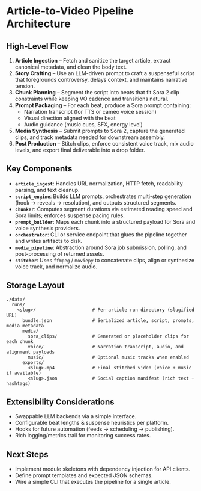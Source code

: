 # Article-to-Video Pipeline Architecture

## High-Level Flow
1. **Article Ingestion** – Fetch and sanitize the target article, extract canonical metadata, and clean the body text.
2. **Story Crafting** – Use an LLM-driven prompt to craft a suspenseful script that foregrounds controversy, delays context, and maintains narrative tension.
3. **Chunk Planning** – Segment the script into beats that fit Sora 2 clip constraints while keeping VO cadence and transitions natural.
4. **Prompt Packaging** – For each beat, produce a Sora prompt containing:
   - Narration transcript (for TTS or cameo voice session)
   - Visual direction aligned with the beat
   - Audio guidance (music cues, SFX, energy level)
5. **Media Synthesis** – Submit prompts to Sora 2, capture the generated clips, and track metadata needed for downstream assembly.
6. **Post Production** – Stitch clips, enforce consistent voice track, mix audio levels, and export final deliverable into a drop folder.

## Key Components
- **`article_ingest`**: Handles URL normalization, HTTP fetch, readability parsing, and text cleanup.
- **`script_engine`**: Builds LLM prompts, orchestrates multi-step generation (hook → reveals → resolution), and outputs structured segments.
- **`chunker`**: Computes segment durations via estimated reading speed and Sora limits; enforces suspense pacing rules.
- **`prompt_builder`**: Maps each chunk into a structured payload for Sora and voice synthesis providers.
- **`orchestrator`**: CLI or service endpoint that glues the pipeline together and writes artifacts to disk.
- **`media_pipeline`**: Abstraction around Sora job submission, polling, and post-processing of returned assets.
- **`stitcher`**: Uses `ffmpeg` / `moviepy` to concatenate clips, align or synthesize voice track, and normalize audio.

## Storage Layout
```
./data/
  runs/
    <slug>/                     # Per-article run directory (slugified URL)
      bundle.json               # Serialized article, script, prompts, media metadata
      media/
        sora_clips/             # Generated or placeholder clips for each chunk
        voice/                  # Narration transcript, audio, and alignment payloads
        music/                  # Optional music tracks when enabled
      exports/
        <slug>.mp4              # Final stitched video (voice + music if available)
        <slug>.json             # Social caption manifest (rich text + hashtags)
```

## Extensibility Considerations
- Swappable LLM backends via a simple interface.
- Configurable beat lengths & suspense heuristics per platform.
- Hooks for future automation (feeds → scheduling → publishing).
- Rich logging/metrics trail for monitoring success rates.

## Next Steps
- Implement module skeletons with dependency injection for API clients.
- Define prompt templates and expected JSON schemas.
- Wire a simple CLI that executes the pipeline for a single article.
